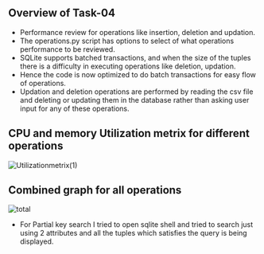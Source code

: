 ## Overview of Task-04
- Performance review for operations like insertion, deletion and updation.
- The operations.py script has options to select of what operations performance to be reviewed.
- SQLite supports batched transactions, and when the size of the tuples there is a difficulty in executing operations like deletion, updation.
- Hence the code is now optimized to do batch transactions for easy flow of operations.
- Updation and deletion operations are performed by reading the csv file and deleting or updating them in the database rather than asking user input for any of these operations.

## CPU and memory Utilization metrix for different operations
![Utilizationmetrix(1)](https://github.com/MonikaK2409/SQLite/assets/142796975/52cb4325-9de7-489b-893e-4ae630c80a6f)

## Combined graph for all operations
![total](https://github.com/MonikaK2409/SQLite/assets/142796975/17373da2-957d-4375-af71-6283d3e692c0)

- For Partial key search I tried to open sqlite shell and tried to search just using 2 attributes and all the tuples which satisfies the query is being displayed.

